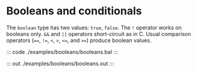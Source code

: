 # Booleans and conditionals

The `boolean` type has two values: `true`, `false`.
The `!` operator works on booleans only.  `&&` and `||` operators short-circuit as in C.
Usual comparison operators (`==`, `!=`, `<`, `>`, `<=`, and `>=`) produce boolean values.


::: code ./examples/booleans/booleans.bal :::

::: out ./examples/booleans/booleans.out :::